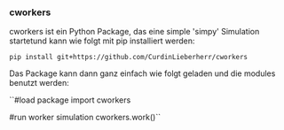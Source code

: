 ### cworkers


cworkers ist ein Python Package, das eine simple 'simpy' Simulation startetund kann wie folgt mit pip installiert werden:

``pip install git+https://github.com/CurdinLieberherr/cworkers``

Das Package kann dann ganz einfach wie folgt geladen und die modules benutzt werden:

``#load package
import cworkers

#run worker simulation
cworkers.work()``
